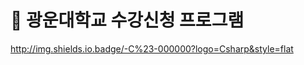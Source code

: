 # 📖 광운대학교 수강신청 프로그램 

[<http://img.shields.io.badge/-C%23-000000?logo=Csharp&style=flat>](https://img.shields.io/badge/-MariDB-lightgrey)
